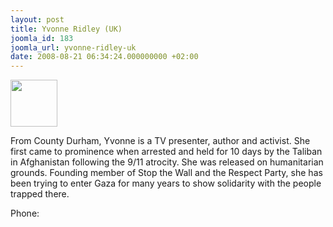 ```yaml
---
layout: post
title: Yvonne Ridley (UK)
joomla_id: 183
joomla_url: yvonne-ridley-uk
date: 2008-08-21 06:34:24.000000000 +02:00
---
```

<img src="http://www.freegaza.org/uploads/passengers/file_9d615fc600_Yvonne_Ridley.jpg" width="75" /><p>From County Durham, Yvonne is a TV presenter, author and activist.&nbsp;She first came to prominence when arrested and held for 10 days by the Taliban in Afghanistan following the 9/11 atrocity. She was released on humanitarian grounds.&nbsp;Founding member of Stop the Wall and the Respect Party, she has been trying to enter Gaza for many years to show solidarity with the people trapped there.</p><p><a href=""></a></p><p>Phone:</p>
